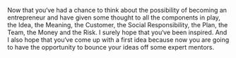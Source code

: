 Now that you‘ve had a chance to think about the possibility of becoming an entrepreneur and have given some thought to all the components in play, the Idea, the Meaning, the Customer, the Social Responsibility, the Plan, the Team, the Money and the Risk. I surely hope that you‘ve been inspired. And I also hope that you‘ve come up with a first idea because now you are going to have the opportunity to bounce your ideas off some expert mentors.